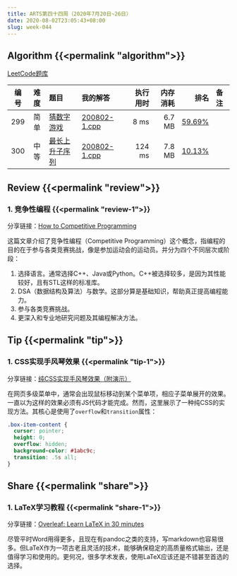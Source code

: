 ```yaml
---
title: ARTS第四十四周（2020年7月20日~26日）
date: 2020-08-02T23:05:43+08:00
slug: week-044
---
```


## Algorithm {{<permalink "algorithm">}}

[LeetCode题库](https://leetcode-cn.com/problemset/all/)

| 编号 | 难度 | 题目 | 我的解答 | 执行用时 | 内存消耗 | 排名 | 备注 |
|:----:|:----:|:-----|:---------|---------:|---------:|-----:|:-----|
| 299 | 简单 | [猜数字游戏](https://leetcode-cn.com/problems/bulls-and-cows/) | [200802-1.cpp](https://github.com/yanlinlin82/leetcode/blob/master/00299_bulls-and-cows/200802-1.cpp) | 8 ms | 6.7 MB | [59.69%](https://leetcode-cn.com/submissions/detail/94010758/) |  |
| 300 | 中等 | [最长上升子序列](https://leetcode-cn.com/problems/longest-increasing-subsequence/) | [200802-1.cpp](https://github.com/yanlinlin82/leetcode/blob/master/00300_longest-increasing-subsequence/200802-1.cpp) | 124 ms | 7.8 MB | [10.13%](https://leetcode-cn.com/submissions/detail/94018631/) |  |

## Review {{<permalink "review">}}

### 1. 竞争性编程 {{<permalink "review-1">}}

分享链接：[How to Competitive Programming](https://dev.to/veluvj/how-to-competitive-programming-19k7)

这篇文章介绍了竞争性编程（Competitive Programming）这个概念，指编程的目的在于参与各类竞赛挑战，像是参加运动会的运动员。并分为四个不同层次或阶段：

1. 选择语言。通常选择C++、Java或Python。C++被选择较多，是因为其性能较好，且有STL这样的标准库。
2. DSA（数据结构及算法）与数学。这部分算是基础知识，帮助真正提高编程能力。
3. 参与各类竞赛挑战。
4. 更深入和专业地研究问题及其编程解决方法。

## Tip {{<permalink "tip">}}

### 1. CSS实现手风琴效果 {{<permalink "tip-1">}}

分享链接：[纯CSS实现手风琴效果（附演示）](https://blog.csdn.net/weixin_41700993/article/details/106441304)

在网页多级菜单中，通常会出现鼠标移动到某个菜单项，相应子菜单展开的效果。一直以为这样的效果必须有JS代码才能完成。然而，这里展示了一种纯CSS的实现方法。其核心是使用了`overflow`和`transition`属性：

```css
.box-item-content {
  cursor: pointer;
  height: 0;
  overflow: hidden;
  background-color: #1abc9c;
  transition: .5s all;
}
```

## Share {{<permalink "share">}}

### 1. LaTeX学习教程 {{<permalink "share-1">}}

分享链接：[Overleaf: Learn LaTeX in 30 minutes](https://www.overleaf.com/learn/latex/Learn_LaTeX_in_30_minutes)

尽管平时Word用得更多，且现在有pandoc之类的支持，写markdown也容易很多。但LaTeX作为一项古老且灵活的技术，能够确保稳定的高质量格式输出，还是值得学习和使用的。更何况，很多学术发表，使用LaTeX应该还是不错甚至首选的选择。
